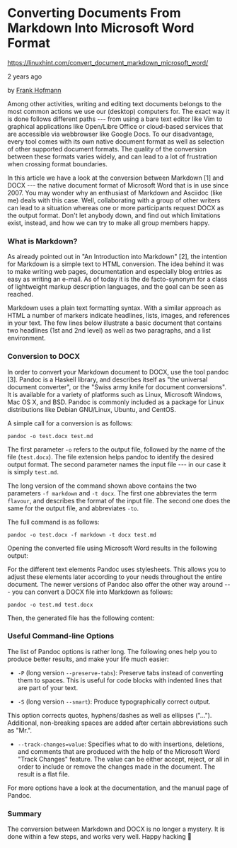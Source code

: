 # Converting Documents From Markdown Into Microsoft Word Format

https://linuxhint.com/convert_document_markdown_microsoft_word/

2 years ago

by [Frank Hofmann](https://linuxhint.com/author/frank_hofmann/)

Among other activities, writing and editing text documents belongs to the most common actions we use our (desktop) computers for. The exact way it is done follows different paths --- from using a bare text editor like Vim to graphical applications like Open/Libre Office or cloud-based services that are accessible via webbrowser like Google Docs. To our disadvantage, every tool comes with its own native document format as well as selection of other supported document formats. The quality of the conversion between these formats varies widely, and can lead to a lot of frustration when crossing format boundaries.

In this article we have a look at the conversion between Markdown [1] and DOCX --- the native document format of Microsoft Word that is in use since 2007. You may wonder why an enthusiast of Markdown and Asciidoc (like me) deals with this case. Well, collaborating with a group of other writers can lead to a situation whereas one or more participants request DOCX as the output format. Don't let anybody down, and find out which limitations exist, instead, and how we can try to make all group members happy.

### What is Markdown?

As already pointed out in "An Introduction into Markdown" [2], the intention for Markdown is a simple text to HTML conversion. The idea behind it was to make writing web pages, documentation and especially blog entries as easy as writing an e-mail. As of today it is the de facto-synonym for a class of lightweight markup description languages, and the goal can be seen as reached.

Markdown uses a plain text formatting syntax. With a similar approach as HTML a number of markers indicate headlines, lists, images, and references in your text. The few lines below illustrate a basic document that contains two headlines (1st and 2nd level) as well as two paragraphs, and a list environment.


### Conversion to DOCX

In order to convert your Markdown document to DOCX, use the tool pandoc [3]. Pandoc is a Haskell library, and describes itself as "the universal document converter", or the "Swiss army knife for document conversions". It is available for a variety of platforms such as Linux, Microsoft Windows, Mac OS X, and BSD. Pandoc is commonly included as a package for Linux distributions like Debian GNU/Linux, Ubuntu, and CentOS.

A simple call for a conversion is as follows:

    pandoc -o test.docx test.md

The first parameter `-o` refers to the output file, followed by the name of the file (`test.docx`). The file extension helps pandoc to identify the desired output format. The second parameter names the input file --- in our case it is simply `test.md`.

The long version of the command shown above contains the two parameters `-f markdown` and `-t docx`. The first one abbreviates the term `flavour`, and describes the format of the input file. The second one does the same for the output file, and abbreviates `-to`.

The full command is as follows:

    pandoc -o test.docx -f markdown -t docx test.md

Opening the converted file using Microsoft Word results in the following output:

For the different text elements Pandoc uses stylesheets. This allows you to adjust these elements later according to your needs throughout the entire document. The newer versions of Pandoc also offer the other way around --- you can convert a DOCX file into Markdown as follows:

    pandoc -o test.md test.docx

Then, the generated file has the following content:


### Useful Command-line Options

The list of Pandoc options is rather long. The following ones help you to produce better results, and make your life much easier:

* `-P` (long version `--preserve-tabs`): Preserve tabs instead of converting them to spaces. This is useful for code blocks with  indented lines that are part of your text.

* `-S` (long version `--smart`): Produce typographically correct output.

This option corrects quotes, hyphens/dashes as well as ellipses  ("..."). Additional, non-breaking spaces are added after certain abbreviations such as "Mr.".

* `--track-changes=value`: Specifies what to do with insertions, deletions, and comments that are produced with the help of the Microsoft Word  "Track Changes" feature. The value can be either accept, reject, or all in order to include or remove the changes made in the document. The result is a flat file.

For more options have a look at the documentation, and the manual page of Pandoc.

### Summary

The conversion between Markdown and DOCX is no longer a mystery. It is done within a few steps, and works very well. Happy hacking 🙂